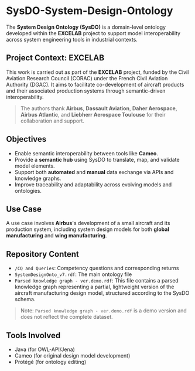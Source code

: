 # SysDO-System-Design-Ontology

The **System Design Ontology (SysDO)** is a domain-level ontology developed within the **EXCELAB** project to support model interoperability across system engineering tools in industrial contexts.

## Project Context: EXCELAB

This work is carried out as part of the **EXCELAB** project, funded by the Civil Aviation Research Council (CORAC) under the French Civil Aviation Authority (DGAC). It aims to facilitate co-development of aircraft products and their associated production systems through semantic-driven interoperability.

> The authors thank **Airbus**, **Dassault Aviation**, **Daher Aerospace**, **Airbus Atlantic**, and **Liebherr Aerospace Toulouse** for their collaboration and support.

## Objectives

- Enable semantic interoperability between tools like **Cameo**.
- Provide a **semantic hub** using SysDO to translate, map, and validate model elements.
- Support both **automated** and **manual** data exchange via APIs and knowledge graphs.
- Improve traceability and adaptability across evolving models and ontologies.

## Use Case

A use case involves **Airbus**'s development of a small aircraft and its production system, including system design models for both  **global manufacturing** and **wing manufacturing**.

## Repository Content

- `/CQ and Queries`: Competency questions and corresponding returns
- `SystemDesignOnto_v7.rdf`: The main ontology file
- `Parsed knowledge graph - ver.demo.rdf`: This file contains a parsed knowledge graph representing a partial, lightweight version of the aircraft manufacturing design model, structured according to the SysDO schema.
> Note: `Parsed knowledge graph - ver.demo.rdf` is a demo version and does not reflect the complete dataset.

## Tools Involved

- Java (for OWL-API/Jena)
- Cameo (for original design model development)
- Protégé (for ontology editing)

